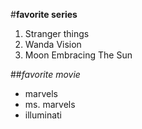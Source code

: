 #**favorite series** 

1. Stranger things
2. Wanda Vision
3. Moon Embracing The Sun

##*favorite movie*

 - marvels
 - ms. marvels
 - illuminati
